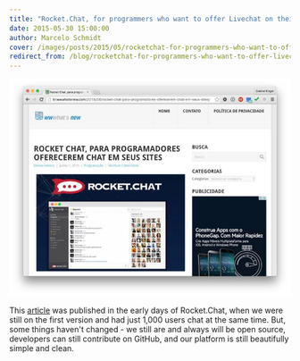 ```yaml
---
title: "Rocket.Chat, for programmers who want to offer Livechat on their own website"
date: 2015-05-30 15:00:00
author: Marcelo Schmidt
cover: /images/posts/2015/05/rocketchat-for-programmers-who-want-to-offer-livechat-on-their-own-website/logowwwhatsnew2.jpg
redirect_from: /blog/rocketchat-for-programmers-who-want-to-offer-livechat-on-their-own-website
---
```


![](/images/posts/2015/05/rocketchat-for-programmers-who-want-to-offer-livechat-on-their-own-website/WWWHAT'S-NEW---Jun-1-2015.jpg?)

This [article](http://wwwhatsnew.com/2015/05/30/rocket-chat-para-los-programadores-que-quieran-ofrecer-un-chat-en-su-web/) was published in the early days of Rocket.Chat, when we were still on the first version and had just 1,000 users chat at the same time. But, some things haven't changed - we still are and always will be open source, developers can still contribute on GitHub, and our platform is still beautifully simple and clean.
